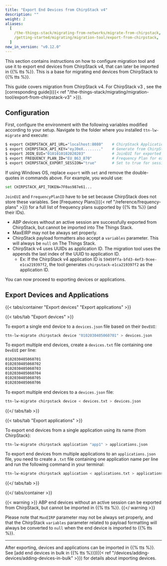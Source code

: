 ```yaml
---
title: "Export End Devices from ChirpStack v4"
description: ""
weight: 2
aliases:
  [
    /the-things-stack/migrating-from-networks/migrate-from-chirpstack,
    /getting-started/migrating/migration-tool/export-from-chirpstack,
  ]
new_in_version: "v0.12.0"
---
```


This section contains instructions on how to configure migration tool and use it to export end devices from ChirpStack v4, that can later be imported in {{% tts %}}. This is a base for migrating end devices from ChirpStack to {{% tts %}}.

<!--more-->

This guide covers migration from ChirpStack v4. For ChirpStack v3 , see the [corresponding guide]({{< ref "/the-things-stack/migrating/migration-tool/export-from-chirpstack-v3" >}}).

## Configuration

First, configure the environment with the following variables modified according to your setup. Navigate to the folder where you installed `ttn-lw-migrate` and execute:

```bash
$ export CHIRPSTACK_API_URL="localhost:8080"    # ChirpStack Application Server URL
$ export CHIRPSTACK_API_KEY="eyJ0eX........"    # Generate from ChirpStack GUI
$ export JOIN_EUI="0101010102020203"            # JoinEUI for exported devices
$ export FREQUENCY_PLAN_ID="EU_863_870"         # Frequency Plan for exported devices
$ export CHIRPSTACK_EXPORT_SESSION="true"       # Set to true for session migration.
```

If using Windows OS, replace `export` with `set` and remove the double-quotes in commands above. For example, you would use:

```bash
set CHIRPSTACK_API_TOKEN=7F0as987e61...
```

`JoinEUI` and `FrequencyPlanID` have to be set because ChirpStack does not store these variables. See [Frequency Plans]({{< ref "/reference/frequency-plans" >}}) for a full list of frequency plans supported by {{% tts %}} (and their IDs).

- ABP devices without an active session are successfully exported from ChirpStack, but cannot be imported into The Things Stack.
- MaxEIRP may not be always set properly.
- ChirpStack payload formatters also accept a `variables` parameter. This will always be `null` on The Things Stack.
- ChirpStack v4 uses UUIDs as application ID. The migration tool uses the appends the last index of the UUID to application ID.
  - Ex: If the ChirpStack v4 application ID is `59459ffa-bfd3-4ef3-9cee-e1ca219397f2`, the tool generates `chirpstack-e1ca219397f2` as the application ID.

You can now proceed to exporting devices or applications.

## Export Devices and Applications

{{< tabs/container "Export devices" "Export applications" >}}

{{< tabs/tab "Export devices" >}}

To export a single end device to a `devices.json` file based on their `DevEUI`:

```bash
ttn-lw-migrate chirpstack device "0102030405060701" > devices.json
```

To export multiple end devices, create a `devices.txt` file containing one `DevEUI` per line:

```bash
0102030405060701
0102030405060702
0102030405060703
0102030405060704
0102030405060705
0102030405060706
```

To export multiple end devices to a `devices.json` file:

```bash
ttn-lw-migrate chirpstack device < devices.txt > devices.json
```

{{</ tabs/tab >}}

{{< tabs/tab "Export applications" >}}

To export end devices from a single application using its name (from ChirpStack):

```bash
ttn-lw-migrate chirpstack application "app1" > applications.json
```

To export end devices from multiple applications to an `applications.json` file, you need to create a `.txt` file containing one application name per line and run the following command in your terminal:

```bash
ttn-lw-migrate chirpstack application < applications.txt > applications.json
```

{{</ tabs/tab >}}

{{</ tabs/container >}}

{{< warning >}}
ABP end devices without an active session can be exported from ChirpStack, but cannot be imported in {{% tts %}}.
{{</ warning >}}

Please note that `MaxEIRP` parameter may not be always set properly, and that the ChirpStack `variables` parameter related to payload formatting will always be converted to `null` when the end device is imported to {{% tts %}}.

---

After exporting, devices and applications can be imported in {{% tts %}}. See [add end devices in bulk in {{% tts %}}]({{< ref "/devices/adding-devices/adding-devices-in-bulk" >}}) for details about importing devices.
